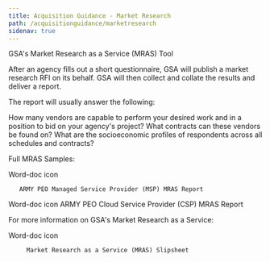 ```yaml
---
title: Acquisition Guidance - Market Research
path: /acquisitionguidance/marketresearch
sidenav: true
---
```

GSA's Market Research as a Service (MRAS) Tool

After an agency fills out a short questionnaire, GSA will publish a market research RFI on its behalf.  GSA will then collect and collate the results and deliver a report.

The report will usually answer the following:

How many vendors are capable to perform your desired work and in a position to bid on your agency's project?
What contracts can these vendors be found on?
What are the socioeconomic profiles of respondents across all schedules and contracts?
 

                                                     

                                                     

Full MRAS Samples:

Word-doc icon      

               

       ARMY PEO Managed Service Provider (MSP) MRAS Report                                      
   

Word-doc icon     	       ARMY PEO Cloud Service Provider (CSP) MRAS Report
 

For more information on GSA's Market Research as a Service:

Word-doc icon

               

         Market Research as a Service (MRAS) Slipsheet
 

